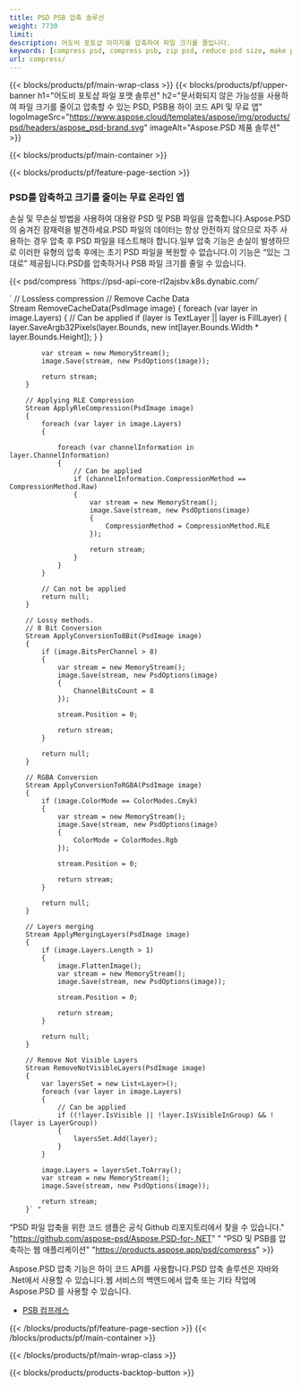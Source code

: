 ```yaml
---
title: PSD PSB 압축 솔루션
weight: 7730
limit: 
description: 어도비 포토샵 이미지를 압축하여 파일 크기를 줄입니다.
keywords: [compress psd, compress psb, zip psd, reduce psd size, make psd smaller, remove unnecessary psd data, remove odd psd layers]
url: compress/
---
```

{{< blocks/products/pf/main-wrap-class >}}
{{< blocks/products/pf/upper-banner h1="어도비 포토샵 파일 포맷 솔루션" h2="문서화되지 않은 가능성을 사용하여 파일 크기를 줄이고 압축할 수 있는 PSD, PSB용 하이 코드 API 및 무료 앱" logoImageSrc="https://www.aspose.cloud/templates/aspose/img/products/psd/headers/aspose_psd-brand.svg" imageAlt="Aspose.PSD 제품 솔루션" >}}

{{< blocks/products/pf/main-container >}}

{{< blocks/products/pf/feature-page-section >}}
<h3 class="headingpdleft">PSD를 압축하고 크기를 줄이는 무료 온라인 앱</h3>
<p>손실 및 무손실 방법을 사용하여 대용량 PSD 및 PSB 파일을 압축합니다.Aspose.PSD 의 숨겨진 잠재력을 발견하세요.PSD 파일의 데이터는 항상 안전하지 않으므로 자주 사용하는 경우 압축 후 PSD 파일을 테스트해야 합니다.일부 압축 기능은 손실이 발생하므로 이러한 유형의 압축 후에는 초기 PSD 파일을 복원할 수 없습니다.이 기능은 “있는 그대로” 제공됩니다.PSD를 압축하거나 PSB 파일 크기를 줄일 수 있습니다.</p>
{{< psd/compress `https://psd-api-core-rl2ajsbv.k8s.dynabic.com/` 

`      // Lossless compression
        // Remove Cache Data			
        Stream RemoveCacheData(PsdImage image)
        {
            foreach (var layer in image.Layers)
            {
                // Can be applied
                if (layer is TextLayer || layer is FillLayer)
                {
                    layer.SaveArgb32Pixels(layer.Bounds, new int[layer.Bounds.Width * layer.Bounds.Height]);
                }
            }

            var stream = new MemoryStream();
            image.Save(stream, new PsdOptions(image));

            return stream;
        }

        // Applying RLE Compression
        Stream ApplyRleCompression(PsdImage image)
        {
            foreach (var layer in image.Layers)
            {

                foreach (var channelInformation in layer.ChannelInformation)
                {
                    // Can be applied
                    if (channelInformation.CompressionMethod == CompressionMethod.Raw)
                    {
                        var stream = new MemoryStream();
                        image.Save(stream, new PsdOptions(image)
                        {
                            CompressionMethod = CompressionMethod.RLE
                        });

                        return stream;
                    }
                }
            }

            // Can not be applied
            return null;
        }

        // Lossy methods.
        // 8 Bit Conversion
        Stream ApplyConversionTo8Bit(PsdImage image)
        {
            if (image.BitsPerChannel > 8)
            {
                var stream = new MemoryStream();
                image.Save(stream, new PsdOptions(image)
                {
                    ChannelBitsCount = 8
                });

                stream.Position = 0;

                return stream;
            }

            return null;
        }
       
        // RGBA Conversion
        Stream ApplyConversionToRGBA(PsdImage image)
        {
            if (image.ColorMode == ColorModes.Cmyk)
            {
                var stream = new MemoryStream();
                image.Save(stream, new PsdOptions(image)
                {
                    ColorMode = ColorModes.Rgb
                });

                stream.Position = 0;

                return stream;
            }

            return null;
        }

        // Layers merging
        Stream ApplyMergingLayers(PsdImage image)
        {
            if (image.Layers.Length > 1)
            {
                image.FlattenImage();
                var stream = new MemoryStream();
                image.Save(stream, new PsdOptions(image));

                stream.Position = 0;

                return stream;
            }

            return null;
        }

        // Remove Not Visible Layers
        Stream RemoveNotVisibleLayers(PsdImage image)
        {
            var layersSet = new List<Layer>();
            foreach (var layer in image.Layers)
            {
                // Can be applied
                if ((!layer.IsVisible || !layer.IsVisibleInGroup) && !(layer is LayerGroup))
                {
                    layersSet.Add(layer);
                }
            }

            image.Layers = layersSet.ToArray();
            var stream = new MemoryStream();
            image.Save(stream, new PsdOptions(image));

            return stream;
        }` "
“PSD 파일 압축을 위한 코드 샘플은 공식 Github 리포지토리에서 찾을 수 있습니다."  "https://github.com/aspose-psd/Aspose.PSD-for-.NET" "
“PSD 및 PSB를 압축하는 웹 애플리케이션" "https://products.aspose.app/psd/compress" >}}
<p>Aspose.PSD 압축 기능은 하이 코드 API를 사용합니다.PSD 압축 솔루션은 자바와 .Net에서 사용할 수 있습니다.웹 서비스의 백엔드에서 압축 또는 기타 작업에 Aspose.PSD 를 사용할 수 있습니다.</p>
<ul>
<li><a href="psb">PSB 컴프레스</a></li>
</ul>
{{< /blocks/products/pf/feature-page-section >}}
{{< /blocks/products/pf/main-container >}}


{{< /blocks/products/pf/main-wrap-class >}}

{{< blocks/products/products-backtop-button >}}
